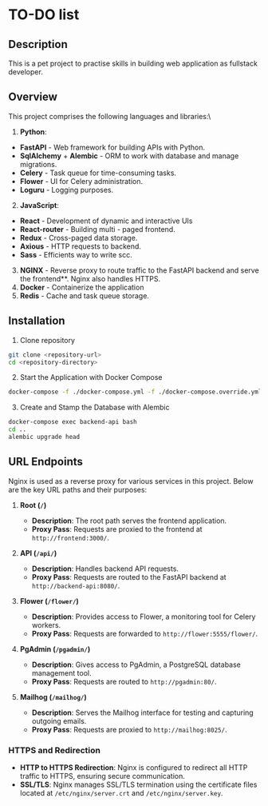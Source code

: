 
# TO-DO list
## Description
This is a pet project to practise skills in building web application as fullstack developer.




## Overview

This project comprises the following languages and libraries:\
1. **Python**:
* **FastAPI** - Web framework for building APIs with Python.
* **SqlAlchemy** + **Alembic** - ORM to work with database and manage migrations.
* **Celery** - Task queue for time-consuming tasks.
* **Flower** - UI for Celery administration.
* **Loguru** - Logging purposes.
2. **JavaScript**:
* **React** - Development of dynamic and interactive UIs
* **React-router** - Building multi - paged frontend.
* **Redux** - Cross-paged data storage.
* **Axious** - HTTP requests to backend.
* **Sass** - Efficients way to write scc.
3. **NGINX** - Reverse proxy to route traffic to the FastAPI backend and serve the frontend**. Nginx also handles HTTPS.
4. **Docker** - Containerize the application
5. **Redis** - Cache and task queue storage.


## Installation

1. Clone repository

```bash
git clone <repository-url>
cd <repository-directory>
```

2. Start the Application with Docker Compose
```bash
docker-compose -f ./docker-compose.yml -f ./docker-compose.override.yml up
```
3. Create and Stamp the Database with Alembic
```bash
docker-compose exec backend-api bash
cd ..
alembic upgrade head
```
## URL Endpoints

Nginx is used as a reverse proxy for various services in this project. Below are the key URL paths and their purposes:

1. **Root (`/`)**
   - **Description**: The root path serves the frontend application.
   - **Proxy Pass**: Requests are proxied to the frontend at `http://frontend:3000/`.

2. **API (`/api/`)**
   - **Description**: Handles backend API requests.
   - **Proxy Pass**: Requests are routed to the FastAPI backend at `http://backend-api:8080/`.

3. **Flower (`/flower/`)**
   - **Description**: Provides access to Flower, a monitoring tool for Celery workers.
   - **Proxy Pass**: Requests are forwarded to `http://flower:5555/flower/`.

4. **PgAdmin (`/pgadmin/`)**
   - **Description**: Gives access to PgAdmin, a PostgreSQL database management tool.
   - **Proxy Pass**: Requests are routed to `http://pgadmin:80/`.

5. **Mailhog (`/mailhog/`)**
   - **Description**: Serves the Mailhog interface for testing and capturing outgoing emails.
   - **Proxy Pass**: Requests are proxied to `http://mailhog:8025/`.

### HTTPS and Redirection

- **HTTP to HTTPS Redirection**: Nginx is configured to redirect all HTTP traffic to HTTPS, ensuring secure communication.
- **SSL/TLS**: Nginx manages SSL/TLS termination using the certificate files located at `/etc/nginx/server.crt` and `/etc/nginx/server.key`.

